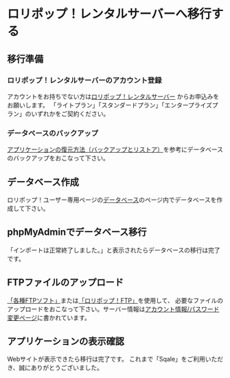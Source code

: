 # ロリポップ！レンタルサーバーへ移行する
## 移行準備
### ロリポップ！レンタルサーバーのアカウント登録
アカウントをお持ちでない方は[ロリポップ！レンタルサーバー](https://lolipop.jp/) からお申込みをお願いします。
「ライトプラン」「スタンダードプラン」「エンタープライズプラン」のいずれかをご契約ください。

### データベースのバックアップ
[アプリケーションの復元方法（バックアップとリストア）](https://sqale.jp/support/manual/db-backup-restore)を参考にデータベースのバックアップをおこなって下さい。

## データベース作成
ロリポップ！ユーザー専用ページの[データベース](https://user.lolipop.jp/?mode=mysql)のページ内でデータベースを作成して下さい。

## phpMyAdminでデータベース移行

「インポートは正常終了しました。」と表示されたらデータベースの移行は完了です。

## FTPファイルのアップロード
[「各種FTPソフト」](https://lolipop.jp/manual/hp/ftp-set/)または[「ロリポップ！FTP」](https://lolipop.jp/manual/user/ftp2-01/)を使用して、
必要なファイルのアップロードをおこなって下さい。サーバー情報は[アカウント情報/パスワード変更ページ](https://user.lolipop.jp/?mode=account)に書かれています。

## アプリケーションの表示確認
Webサイトが表示できたら移行は完了です。
これまで「Sqale」をご利用いただき、誠にありがとうございました。
